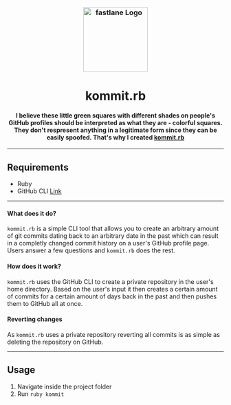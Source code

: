 <h3 align="center">
  <img src="https://i.imgur.com/q8Y0ham.png" alt="fastlane Logo" width="150" align="center">
</h3>

<h1 align="center">kommit.rb</h1>

<h4 align="center">I believe these little green squares with different shades on people's GitHub profiles should be interpreted as what they are - colorful squares. They don't respresent anything in a legitimate form since they can be easily spoofed. That's why I created <ins>kommit.rb</ins></h4>
<hr>

## Requirements 
* Ruby
* GitHub CLI [Link](https://cli.github.com/)
<hr>

#### What does it do?

`kommit.rb` is a simple CLI tool that allows you to create an arbitrary amount of git commits dating back to an arbitrary date in the past which can result in a completly changed commit history on a user's GitHub profile page. Users answer a few questions and `kommit.rb` does the rest.

#### How does it work? 

`kommit.rb` uses the GitHub CLI to create a private repository in the user's home directory. Based on the user's input it then creates a certain amount of commits for a certain amount of days back in the past and then pushes them to GitHub all at once. 

#### Reverting changes

As `kommit.rb` uses a private repository reverting all commits is as simple as deleting the repository on GitHub.
<hr>

## Usage
1. Navigate inside the project folder
2. Run `ruby kommit`
